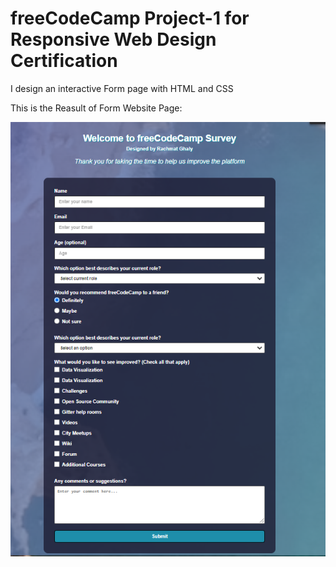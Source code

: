 # freeCodeCamp Project-1 for Responsive Web Design Certification

I design an interactive Form page with HTML and CSS

This is the Reasult of Form Website Page:

![Form-freeCodeCamp](formPage.png)
